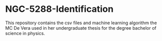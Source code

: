 # NGC-5288-Identification
This repository contains the csv files and machine learning algorithm the MC De Vera used in her undergraduate thesis for the degree bachelor of science in physics.
